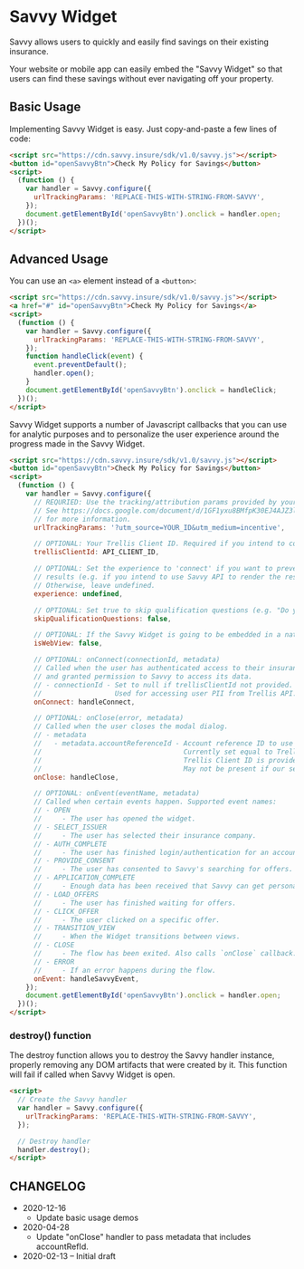 # Savvy Widget

Savvy allows users to quickly and easily find savings on their existing insurance.

Your website or mobile app can easily embed the "Savvy Widget" so that users can find these savings without ever navigating off your property.

## Basic Usage

Implementing Savvy Widget is easy. Just copy-and-paste a few lines of code:

```html
<script src="https://cdn.savvy.insure/sdk/v1.0/savvy.js"></script>
<button id="openSavvyBtn">Check My Policy for Savings</button>
<script>
  (function () {
    var handler = Savvy.configure({
      urlTrackingParams: 'REPLACE-THIS-WITH-STRING-FROM-SAVVY',
    });
    document.getElementById('openSavvyBtn').onclick = handler.open;
  })();
</script>
```

## Advanced Usage

You can use an `<a>` element instead of a `<button>`:

```html
<script src="https://cdn.savvy.insure/sdk/v1.0/savvy.js"></script>
<a href="#" id="openSavvyBtn">Check My Policy for Savings</a>
<script>
  (function () {
    var handler = Savvy.configure({
      urlTrackingParams: 'REPLACE-THIS-WITH-STRING-FROM-SAVVY',
    });
    function handleClick(event) {
      event.preventDefault();
      handler.open();
    }
    document.getElementById('openSavvyBtn').onclick = handleClick;
  })();
</script>
```

Savvy Widget supports a number of Javascript callbacks that you can use for analytic purposes and to personalize the user experience around the progress made in the Savvy Widget.

```html
<script src="https://cdn.savvy.insure/sdk/v1.0/savvy.js"></script>
<button id="openSavvyBtn">Check My Policy for Savings</button>
<script>
  (function () {
    var handler = Savvy.configure({
      // REQURIED: Use the tracking/attribution params provided by your contact at Savvy.
      // See https://docs.google.com/document/d/1GF1yxu8BMfpK30EJ4AJZ3lhVuX_6Ae0Cdi2LPXAiAqY
      // for more information.
      urlTrackingParams: '?utm_source=YOUR_ID&utm_medium=incentive',

      // OPTIONAL: Your Trellis Client ID. Required if you intend to collect end-user PII.
      trellisClientId: API_CLIENT_ID,

      // OPTIONAL: Set the experience to 'connect' if you want to prevent Savvy SDK from displaying
      // results (e.g. if you intend to use Savvy API to render the results natively).
      // Otherwise, leave undefined.
      experience: undefined,

      // OPTIONAL: Set true to skip qualification questions (e.g. "Do you remember your login?") prior to the credentials page.
      skipQualificationQuestions: false,

      // OPTIONAL: If the Savvy Widget is going to be embedded in a native web view, set isWebView: true
      isWebView: false,

      // OPTIONAL: onConnect(connectionId, metadata)
      // Called when the user has authenticated access to their insurance account
      // and granted permission to Savvy to access its data.
      // - connectionId - Set to null if trellisClientId not provided.
      //                  Used for accessing user PII from Trellis API.
      onConnect: handleConnect,

      // OPTIONAL: onClose(error, metadata)
      // Called when the user closes the modal dialog.
      // - metadata
      //   - metadata.accountReferenceId - Account reference ID to use for searching Savvy.
      //                                   Currently set equal to Trellis Connection ID when
      //                                   Trellis Client ID is provided.
      //                                   May not be present if our servers could not be reached.
      onClose: handleClose,

      // OPTIONAL: onEvent(eventName, metadata)
      // Called when certain events happen. Supported event names:
      // - OPEN
      //     - The user has opened the widget.
      // - SELECT_ISSUER
      //     - The user has selected their insurance company.
      // - AUTH_COMPLETE
      //     - The user has finished login/authentication for an account.
      // - PROVIDE_CONSENT
      //     - The user has consented to Savvy's searching for offers.
      // - APPLICATION_COMPLETE
      //     - Enough data has been received that Savvy can get personalized offers.
      // - LOAD_OFFERS
      //     - The user has finished waiting for offers.
      // - CLICK_OFFER
      //     - The user clicked on a specific offer.
      // - TRANSITION_VIEW
      //     - When the Widget transitions between views.
      // - CLOSE
      //     - The flow has been exited. Also calls `onClose` callback.
      // - ERROR
      //     - If an error happens during the flow.
      onEvent: handleSavvyEvent,
    });
    document.getElementById('openSavvyBtn').onclick = handler.open;
  })();
</script>
```

### destroy() function

The destroy function allows you to destroy the Savvy handler instance, properly removing any DOM artifacts that were created by it. This function will fail if called when Savvy Widget is open.

```html
<script>
  // Create the Savvy handler
  var handler = Savvy.configure({
    urlTrackingParams: 'REPLACE-THIS-WITH-STRING-FROM-SAVVY',
  });

  // Destroy handler
  handler.destroy();
</script>
```

## CHANGELOG

- 2020-12-16
  - Update basic usage demos
- 2020-04-28
  - Update "onClose" handler to pass metadata that includes accountRefId.
- 2020-02-13 – Initial draft
